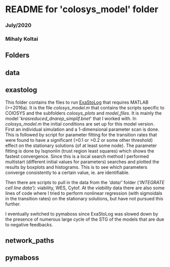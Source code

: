 # README for 'colosys_model' folder
### July/2020
### Mihaly Koltai

## Folders

## data



## exastolog

This folder contains the files to run [ExaStoLog](https://github.com/sysbio-curie/exact-stoch-log-mod/) that requires MATLAB (>=2016a).
It is the file *colosys_model.m* that contains the scripts specific to COlOSYS and the subfolders *colosys_plots* and *model_files*.
It is mainly the model '*krasreduced_dnarep_simplif.bnet*' that I worked with.
In *colosys_model.m* the initial conditions are set up for this model version.
First an individual simulation and a 1-dimensional parameter scan is done. This is followed by script for parameter fitting for the transition rates that were found to have a significant (>0.1 or >0.2 or some other threshold) effect on the stationary solutions (of at least some node).
The parameter fitting is done by lsqnonlin (trust region least squares) which shows the fastest convergence.
Since this is a local search method I performed multistart (different initial values for parameters) searches and plotted the results by boxplots and histograms. This is to see which parameters converge consistently to a certain value, ie. are identifiable.

Then there are scripts to pull in the data from the *'data/'* folder (*'INTEGRATE cell line data'*): viability, WES, Cytof. At the *viability* data there are also some lines of code where I tried to perform nonlinear regression (with sigmoidals in the transition rates) on the stationary solutions, but have not pursued this further.

I eventually switched to pymaboss since ExaStoLog was slowed down by the presence of numerous large cycle of the STG of the models that are due to negative feedbacks.

## network_paths


## pymaboss
